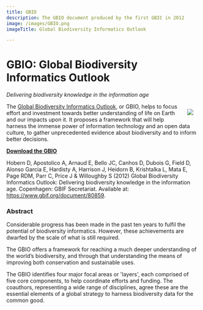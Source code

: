 ```yaml
---
title: GBIO
description: The GBIO document produced by the first GBIC in 2012
image: /images/GBIO.png
imageTitle: Global Biodiversity Informatics Outlook

---
```

# GBIO: Global Biodiversity Informatics Outlook

_Delivering biodiversity knowledge in the information age_

[<img align="right" hspace="15" vspace="15" src="/images/GBIO-cover-thumb.jpg">](https://assets.ctfassets.net/uo17ejk9rkwj/7Kj8EyXDwW2IUWKk2WYOaE/85947f585b9c6255c9b72b9325ba44b6/GBIO.pdf)The [Global Biodiversity Informatics Outlook](https://www.gbif.org/document/80859), or GBIO, helps to focus effort and investment towards better understanding of life on Earth and our impacts upon it. It proposes a framework that will help harness the immense power of information technology and an open data culture, to gather unprecedented evidence about biodiversity and to inform better decisions.

[**Download the GBIO**](https://assets.ctfassets.net/uo17ejk9rkwj/7Kj8EyXDwW2IUWKk2WYOaE/85947f585b9c6255c9b72b9325ba44b6/GBIO.pdf)

Hobern D, Apostolico A, Arnaud E, Bello JC, Canhos D, Dubois G, Field D, Alonso Garcia E, Hardisty A, Harrison J, Heidorn B, Krishtalka L, Mata E, Page RDM, Parr C, Price J & Willoughby S (2012) Global Biodiversity Informatics Outlook: Delivering biodiversity knowledge in the information age. Copenhagen: GBIF Secretariat. Available at: https://www.gbif.org/document/80859.

### Abstract

Considerable progress has been made in the past ten years to fulfil the potential of biodiversity informatics. However, these achievements are dwarfed by the scale of what is still required.

The GBIO offers a framework for reaching a much deeper understanding of the world’s biodiversity, and through that understanding the means of improving both conservation and sustainable uses.

The GBIO identifies four major focal areas or 'layers', each comprised of five core components, to help coordinate efforts and funding. The coauthors, representing a wide range of disciplines, agree these are the essential elements of a global strategy to harness biodiversity data for the common good.